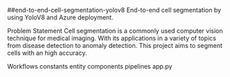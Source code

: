 ##end-to-end-cell-segmentation-yolov8
End-to-end cell segmentation by using YoloV8 and Azure deployment.

Problem Statement
Cell segmentation is a commonly used computer vision technique for medical imaging. With its applications in a variety of topics from disease detection to anomaly detection. This project aims to segment cells with an high accuracy.

Workflows
constants
entity
components
pipelines
app.py
